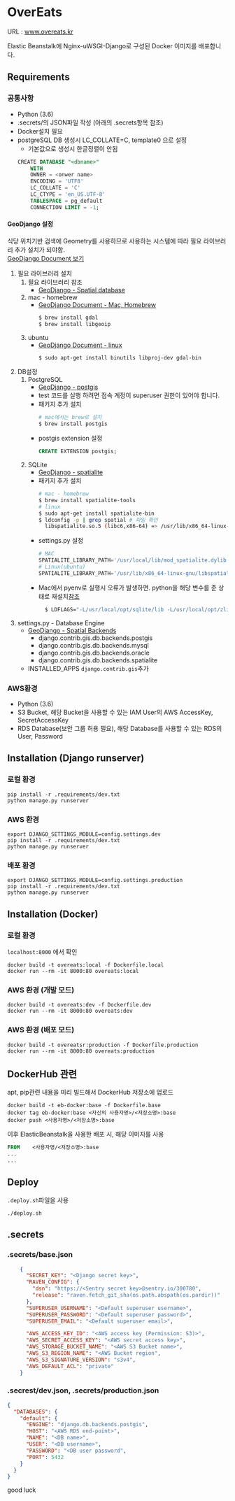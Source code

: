 
# OverEats

URL : www.overeats.kr

Elastic Beanstalk에 Nginx-uWSGI-Django로 구성된 Docker 이미지를 배포합니다.

## Requirements

### 공통사항

- Python (3.6)
- .secrets/의 JSON파일 작성 (아래의 .secrets항목 참조)
- Docker설치 필요
- postgreSQL DB 생성시 LC_COLLATE=C, template0 으로 설정
    - 기본값으로 생성시 한글정렬이 안됨
    ```sql
    ﻿CREATE DATABASE "<dbname>"
        WITH 
        OWNER = <onwer name>
        ENCODING = 'UTF8'
        LC_COLLATE = 'C'
        LC_CTYPE = 'en_US.UTF-8'
        TABLESPACE = pg_default
        CONNECTION LIMIT = -1;
    ```

#### GeoDjango 설정
식당 위치기반 검색에 Geometry를 사용하므로 사용하는 시스템에 따라 필요 라이브러리 추가 설치가 되야함.  
[GeoDjango Document 보기](https://docs.djangoproject.com/en/2.0/ref/contrib/gis/install/#geodjango-installation)

1. 필요 라이브러리 설치
    1. 필요 라이브러리 참조
        - [GeoDjango - Spatial database](https://docs.djangoproject.com/en/2.0/ref/contrib/gis/install/#spatial-database)
    2. mac - homebrew
        - [GeoDjango Document - Mac, Homebrew](https://docs.djangoproject.com/en/2.0/ref/contrib/gis/install/#homebrew)
          ```bash
          $ brew install gdal
          $ brew install libgeoip
          ```
    3. ubuntu
        - [GeoDjango Document - linux](https://docs.djangoproject.com/en/2.0/ref/contrib/gis/install/geolibs/#installing-geospatial-libraries)
          ```bash
          $ sudo apt-get install binutils libproj-dev gdal-bin
          ```
2. DB설정
    1. PostgreSQL
        - [GeoDjango - postgis](https://docs.djangoproject.com/en/2.0/ref/contrib/gis/install/postgis/)
        - test 코드를 실행 하려면 접속 계정이 superuser 권한이 있어야 합니다. 
        - 패키지 추가 설치
          ```bash
          # mac에서는 brew로 설치
          $ brew install postgis
          ```
        - postgis extension 설정
          ```sql
          CREATE EXTENSION postgis;
          ```
    1. SQLite
        - [GeoDjango - spatialite](https://docs.djangoproject.com/en/2.0/ref/contrib/gis/install/spatialite/#installing-spatialite)
        - 패키지 추가 설치
          ```bash
          # mac - homebrew
          $ brew install spatialite-tools
          # linux
          $ sudo apt-get install spatialite-bin
          $ ldconfig -p | grep spatial # 파일 확인
            libspatialite.so.5 (libc6,x86-64) => /usr/lib/x86_64-linux-gnu/libspatialite.so.5
          ```
        - settings.py 설정 
          ```python
          # MAC
          SPATIALITE_LIBRARY_PATH='/usr/local/lib/mod_spatialite.dylib'
          # Linux(ubuntu)
          SPATIALITE_LIBRARY_PATH='/usr/lib/x86_64-linux-gnu/libspatialite.so.5'
          ```
        - Mac에서 pyenv로 실행시 오류가 발생하면. python을 해당 변수를 준 상태로 재설치[참조](https://qiita.com/Czerny/items/5ad877ed0fdbe77602fa)
          ```bash
            $ LDFLAGS="-L/usr/local/opt/sqlite/lib -L/usr/local/opt/zlib/lib" CPPFLAGS="-I/usr/local/opt/sqlite/include -I/usr/local/opt/zlib/include" PYTHON_CONFIGURE_OPTS="--enable-loadable-sqlite-extensions" pyenv install 3.6.2
          ```
3. settings.py - Database Engine
    - [GeoDjango - Spatial Backends](https://docs.djangoproject.com/en/2.0/ref/contrib/gis/db-api/#geodjango-database-api)
      + django.contrib.gis.db.backends.postgis
      + django.contrib.gis.db.backends.mysql
      + django.contrib.gis.db.backends.oracle
      + django.contrib.gis.db.backends.spatialite
    - INSTALLED_APPS `django.contrib.gis`추가

### AWS환경

- Python (3.6)
- S3 Bucket, 해당 Bucket을 사용할 수 있는 IAM User의 AWS AccessKey, SecretAccessKey
- RDS Database(보안 그룹 허용 필요), 해당 Database를 사용할 수 있는 RDS의 User, Password

## Installation (Django runserver)

### 로컬 환경

```
pip install -r .requirements/dev.txt
python manage.py runserver
```

### AWS 환경

```
export DJANGO_SETTINGS_MODULE=config.settings.dev
pip install -r .requirements/dev.txt
python manage.py runserver
```

### 배포 환경

```
export DJANGO_SETTINGS_MODULE=config.settings.production
pip install -r .requirements/dev.txt
python manage.py runserver
```

## Installation (Docker)

### 로컬 환경

`localhost:8000` 에서 확인

```
docker build -t overeats:local -f Dockerfile.local
docker run --rm -it 8000:80 overeats:local
```

### AWS 환경 (개발 모드)

```
docker build -t overeats:dev -f Dockerfile.dev
docker run --rm -it 8000:80 overeats:dev
```

### AWS 환경 (배포 모드)

```
docker build -t overeatsr:production -f Dockerfile.production
docker run --rm -it 8000:80 overeats:production
```

## DockerHub 관련

apt, pip관련 내용을 미리 빌드해서 DockerHub 저장소에 업로드

```
docker build -t eb-docker:base -f Dockerfile.base
docker tag eb-docker:base <자신의 사용자명>/<저장소명>:base
docker push <사용자명>/<저장소명>:base
```

이후 ElasticBeanstalk을 사용한 배포 시, 해당 이미지를 사용

```dockerfile
FROM    <사용자명/<저장소명>:base
...
...
```

## Deploy

`.deploy.sh`파일을 사용

```
./deploy.sh
```

## .secrets

### .secrets/base.json

```json
    {
      "SECRET_KEY": "<Django secret key>",
      "RAVEN_CONFIG": {
        "dsn": "https://<Sentry secret key>@sentry.io/300780",
        "release": "raven.fetch_git_sha(os.path.abspath(os.pardir))"
      },
      "SUPERUSER_USERNAME": "<Default superuser username>",
      "SUPERUSER_PASSWORD": "<Default superuser password>",
      "SUPERUSER_EMAIL": "<Default superuser email>",

      "AWS_ACCESS_KEY_ID": "<AWS access key (Permission: S3)>",
      "AWS_SECRET_ACCESS_KEY": "<AWS secret access key>",
      "AWS_STORAGE_BUCKET_NAME": "<AWS S3 Bucket name>",
      "AWS_S3_REGION_NAME": "<AWS Bucket region",
      "AWS_S3_SIGNATURE_VERSION": "s3v4",
      "AWS_DEFAULT_ACL": "private"
    }
```

### .secrest/dev.json, .secrets/production.json

```json
{
  "DATABASES": {
    "default": {
      "ENGINE": "django.db.backends.postgis",
      "HOST": "<AWS RDS end-point>",
      "NAME": "<DB name>",
      "USER": "<DB username>",
      "PASSWORD": "<DB user password",
      "PORT": 5432
    }
  }
}
```

good luck